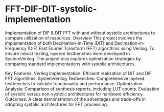# FFT-DIF-DIT-systolic-implementation
Implementation of DIF &amp; DIT FFT with and without systolic architectures to compare utilization of resources.
Overview
This project involves the implementation of both Decimation-in-Time (DIT) and Decimation-in-Frequency (DIF) Fast Fourier Transform (FFT) algorithms using Verilog. To ensure robust testing, layered testbenches were developed in SystemVerilog. The project also explores optimization strategies by comparing standard implementations with systolic architectures.

Key Features:  Verilog Implementation: Efficient realization of DIT and DIF FFT algorithms.  SystemVerilog Testbenches: Comprehensive layered testbenches to validate functionality and performance.  Optimization Analysis:  Comparison of synthesis reports, including LUT counts.  Evaluation of systolic versus non-systolic architectures for hardware efficiency.    Outcomes:  A clear demonstration of the advantages and trade-offs in adopting systolic architectures for FFT processing.
